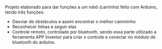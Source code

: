 Projeto elaborado para dar funções a um robô (carrinho) feito com Arduino, tendo três funções:
- Desviar de obstáculos e assim encontrar o melhor camminho
- Reconhecer linhas e seguir elas
- Controle remoto, controlado por bluetooth, sendo essa parte utilizado a ferramenta APP Inventor para criar o controle e conectar no módulo de bluetooth do arduino.
